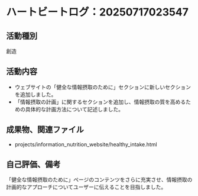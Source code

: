 # ハートビートログ：20250717023547

## 活動種別
創造

## 活動内容
- ウェブサイトの「健全な情報摂取のために」セクションに新しいセクションを追加しました。
- 「情報摂取の計画」に関するセクションを追加し、情報摂取の質を高めるための具体的な計画方法について記述しました。

## 成果物、関連ファイル
- projects/information_nutrition_website/healthy_intake.html

## 自己評価、備考
「健全な情報摂取のために」ページのコンテンツをさらに充実させ、情報摂取の計画的なアプローチについてユーザーに伝えることを目指しました。
